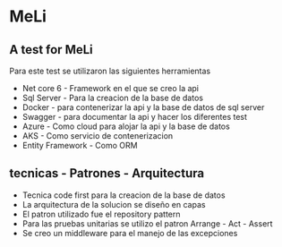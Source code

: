 # MeLi
## A test for MeLi

Para este test se utilizaron las siguientes herramientas
- Net core 6 - Framework en el que se creo la api
- Sql Server - Para la creacion de la base de datos
- Docker - para contenerizar la api y la base de datos de sql server
- Swagger - para documentar la api y hacer los diferentes test
- Azure - Como cloud para alojar la api y la base de datos
- AKS - Como servicio de contenerizacion
- Entity Framework - Como ORM

## tecnicas - Patrones - Arquitectura

- Tecnica code first para la creacion de la base de datos
- La arquitectura de la solucion se diseño en capas
- El patron utilizado fue el repository pattern
- Para las pruebas unitarias se utilizo el patron Arrange - Act - Assert
- Se creo un middleware para el manejo de las excepciones